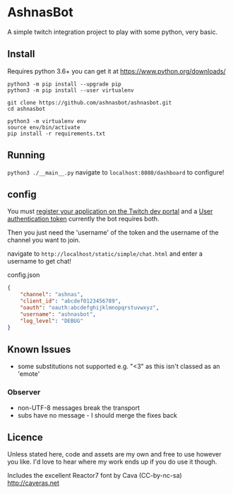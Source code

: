 # AshnasBot
A simple twitch integration project to play with some python, very basic.

## Install
Requires python 3.6+ you can get it at https://www.python.org/downloads/

```
python3 -m pip install --upgrade pip
python3 -m pip install --user virtualenv
```
```
git clone https://github.com/ashnasbot/ashnasbot.git
cd ashnasbot

python3 -m virtualenv env
source env/bin/activate
pip install -r requirements.txt
```

## Running
```python3 ./__main__.py```
navigate to `localhost:8080/dashboard` to configure!

## config
You must [register your application on the Twitch dev portal](https://dev.twitch.tv/dashboard/apps/create) and a [User authentication token](https://dev.twitch.tv/docs/authentication/getting-tokens-oauth/#oauth-client-credentials-flow)
currently the bot requires both.

Then you just need the 'username' of the token and the username of the channel you want to join.

navigate to `http://localhost/static/simple/chat.html` and enter a username to get chat!

config.json
```json
{
    "channel": "ashnas",
    "client_id": "abcdef0123456789",
    "oauth": "oauth:abcdefghijklmnopqrstuvwxyz", 
    "username": "ashnasbot",
    "log_level": "DEBUG"
}
```

## Known Issues
- some substitutions not supported e.g. "<3" as this isn't classed as an 'emote'

### Observer
- non-UTF-8 messages break the transport
- subs have no message - I should merge the fixes back

## Licence
Unless stated here, code and assets are my own and free to use however you like.
I'd love to hear where my work ends up if you do use it though.

Includes the excellent Reactor7 font by Cava
(CC-by-nc-sa) http://caveras.net